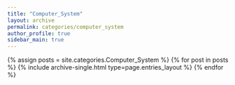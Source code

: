 ```yaml
---
title: "Computer_System"
layout: archive
permalink: categories/computer_system
author_profile: true
sidebar_main: true
---
```



{% assign posts = site.categories.Computer_System %}
{% for post in posts %} {% include archive-single.html type=page.entries_layout %} {% endfor %}
